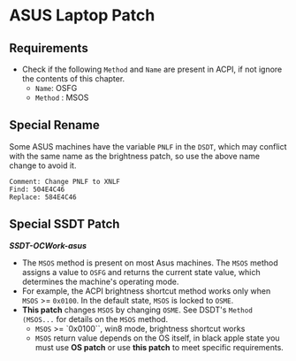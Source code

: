 # ASUS Laptop Patch

## Requirements

- Check if the following `Method` and `Name` are present in ACPI, if not ignore the contents of this chapter.
  - `Name`: OSFG
  - `Method` : MSOS

## Special Rename
Some ASUS machines have the variable `PNLF` in the `DSDT`, which may conflict with the same name as the brightness patch, so use the above name change to avoid it.

```text
Comment: Change PNLF to XNLF
Find: 504E4C46
Replace: 584E4C46
```

## Special SSDT Patch

***SSDT-OCWork-asus***

  - The ``MSOS`` method is present on most Asus machines. The ``MSOS`` method assigns a value to `OSFG` and returns the current state value, which determines the machine's operating mode. 
  - For example, the ACPI brightness shortcut method works only when ``MSOS`` >= ``0x0100``. In the default state, `MSOS` is locked to `OSME`. 
  - **This patch** changes ``MSOS`` by changing ``OSME``. See DSDT's `Method (MSOS...` for details on the `MSOS` method.
    - `MSOS` >= `0x0100``, win8 mode, brightness shortcut works
  	- `MSOS` return value depends on the OS itself, in black apple state you must use **OS patch** or use **this patch** to meet specific requirements.
  
